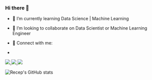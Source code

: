 ### Hi there 👋

- 🌱 I’m currently learning  Data Science | Machine Learning

- 👯 I’m looking to collaborate on Data Scientist or Machine Learning Engineer

- 📩 Connect with me:
- 
<a href="https://www.instagram.com/recep.ilyasoglu/">
    <img src="https://img.shields.io/badge/Instagram-E4405F?style=for-the-badge&logo=instagram&logoColor=white" />
<a href="https://www.linkedin.com/in/recep-ilyasoglu-842253182/">
   <img src="https://img.shields.io/badge/LinkedIn-0077B5?style=for-the-badge&logo=linkedin&logoColor=white" />
<a href="mailto:rcp.ilyasoglu@gmail.com">
   <img src="https://img.shields.io/badge/Gmail-D14836?style=for-the-badge&logo=gmail&logoColor=white" />
</a><br>

![Recep's GitHub stats](https://github-readme-stats.vercel.app/api?username=recepilyasoglu&theme=radical&show_icons=true)
